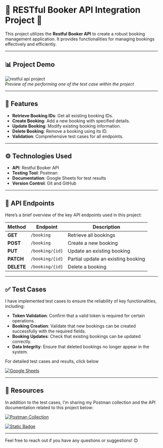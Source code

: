 # 🌟 RESTful Booker API Integration Project 🌟

This project utilizes the **Restful Booker API** to create a robust booking management application. It provides functionalities for managing bookings effectively and efficiently.

---

## 📊 Project Demo

![restful api project](https://github.com/slangslang/RESTful-Booker-API-Integration-Project/blob/main/RESTful%20booker%20API%20demo.gif)   
*Preview of me performing one of the test case within the project*

---

## 🚀 Features
- **Retrieve Booking IDs**: Get all existing booking IDs.
- **Create Booking**: Add a new booking with specified details.
- **Update Booking**: Modify existing booking information.
- **Delete Booking**: Remove a booking using its ID.
- **Validation**: Comprehensive test cases for all endpoints.

---

## ⚙️ Technologies Used
- **API**: Restful Booker API
- **Testing Tool**: Postman
- **Documentation**: Google Sheets for test results
- **Version Control**: Git and GitHub

---

## 📡 API Endpoints

Here’s a brief overview of the key API endpoints used in this project:

| Method | Endpoint                   | Description                         |
|--------|----------------------------|-------------------------------------|
| **GET**    | `/booking`                 | Retrieve all bookings               |
| **POST**   | `/booking`                 | Create a new booking                |
| **PUT**    | `/booking/{id}`            | Update an existing booking          |
| **PATCH**  | `/booking/{id}`            | Partial update an existing booking  |
| **DELETE** | `/booking/{id}`            | Delete a booking                    |

---

## ✅ Test Cases

I have implemented test cases to ensure the reliability of key functionalities, including:

- **Token Validation**: Confirm that a valid token is required for certain operations.
- **Booking Creation**: Validate that new bookings can be created successfully with the required fields.
- **Booking Updates**: Check that existing bookings can be updated correctly.
- **Data Integrity**: Ensure that deleted bookings no longer appear in the system.

For detailed test cases and results, click below

[![Google Sheets](https://img.shields.io/badge/Google-Sheets-grey?style=for-the-badge&logo=googlesheets&color=%2334A853)](https://drive.google.com/drive/folders/1ZPFXykff1yKNuKKSuLI9qcv29sZTYZiU?usp=sharing)

---

## 🔗 Resources

In addition to the test cases, I’m sharing my Postman collection and the API documentation related to this project below:

[![Postman Collection](https://img.shields.io/badge/Postman-Collection-orange?style=for-the-badge&logo=postman)](https://www.postman.com/rodman-1o4fwe9oqcsfx/workspace/restful-booker-api-testing)

[![Static Badge](https://img.shields.io/badge/RESTful%20Booker%20API-Docs-grey?style=for-the-badge&labelColor=blue)](https://restful-booker.herokuapp.com/apidoc/index.html)

---

Feel free to reach out if you have any questions or suggestions! 😊
